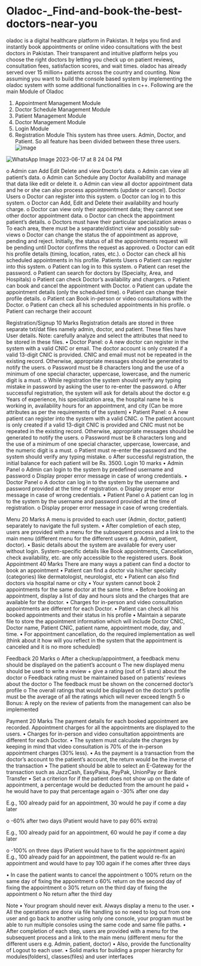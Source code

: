 # Oladoc-_Find-and-book-the-best-doctors-near-you
oladoc is a digital healthcare platform in Pakistan. It helps you find and instantly book appointments or
online video consultations with the best doctors in Pakistan. Their transparent and intuitive platform helps
you choose the right doctors by letting you check up on patient reviews, consultation fees, satisfaction
scores, and wait times. oladoc has already served over 15 million+ patients across the country and
counting. Now assuming you want to build the console based system by implementing the oladoc system
with some additional functionalities in c++.
Following are the main Module of Oladoc
1. Appointment Management Module
2. Doctor Schedule Management Module
3. Patient Management Module
4. Doctor Management Module
5. Login Module
6. Registration Module
This system has three users. Admin, Doctor, and Patient. So all feature has been divided between these
three users.
![image](https://github.com/Zamehi/Oladoc-_Find-and-book-the-best-doctors-near-you/assets/129313428/d89616cc-133c-4504-b4fd-ebd5e813537c)

![WhatsApp Image 2023-06-17 at 8 24 04 PM](https://github.com/Zamehi/Oladoc-_Find-and-book-the-best-doctors-near-you/assets/129313428/33844fd3-1f14-4bdf-8a69-dd6118e74ba4)


o Admin can Add Edit Delete and view Doctor’s data.
o Admin can view all patient’s data.
o Admin can Schedule any Doctor Availability and manage that data like edit or delete it.
o Admin can view all doctor appointment data and he or she can also process appointments
(update or cancel).
Doctor Users
o Doctor can register into this system.
o Doctor can log in to this system.
o Doctor can Add, Edit and Delete their availability and hourly charge.
o Doctor can view only their appointment data; they cannot see other doctor appointment data.
o Doctor can check the appointment patient’s details.
o Doctors must have their particular specialization areas
o To each area, there must be a separate/distinct view and possibly sub-views
o Doctor can change the status the of appointment as approve, pending and reject. Initially, the
status of all the appointments request will be pending until Doctor confirms the request as
approved.
o Doctor can edit his profile details (timing, location, rates, etc.).
o Doctor can check all his scheduled appointments in his profile.
Patients Users
o Patient can register into this system.
o Patient can log in to this system.
o Patient can reset the password.
o Patient can search for doctors by (Specialty, Area, and Hospitals)
o Patient can check Doctor’s availability and chargers.
o Patient can book and cancel the appointment with Doctor.
o Patient can update the appointment details (only the scheduled time).
o Patient can change their profile details.
o Patient can Book in-person or video consultations with the Doctor.
o Patient can check all his scheduled appointments in his profile.
o Patient can recharge their account

Registration/Signup 10 Marks
Registration details are stored in three separate txt/dat files namely admin, doctor, and patient. These
files have User details. Note: carefully analyze and select the attributes that need to be stored in these
files.
• Doctor Panel:
o A new doctor can register in the system with a valid CNIC or email.
The doctor account is only created if a valid 13-digit CNIC is provided. CNIC and email
must not be repeated in the existing record. Otherwise, appropriate messages should be
generated to notify the users.
o Password must be 8 characters long and the use of a minimum of one special character,
uppercase, lowercase, and the numeric digit is a must.
o While registration the system should verify any typing mistake in password by asking the
user to re-enter the password.
o After successful registration, the system will ask for details about the doctor e.g Years of
experience, his specialization area, the hospital name he is working in, availability hours
for an appointment, and city (Can be more attributes as per the requirements of the
system)
• Patient Panel:
o A new patient can register into the system with a valid CNIC.
o The patient account is only created if a valid 13-digit CNIC is provided and CNIC must not
be repeated in the existing record. Otherwise, appropriate messages should be
generated to notify the users.
o Password must be 8 characters long and the use of a minimum of one special character,
uppercase, lowercase, and the numeric digit is a must.
o Patient must re-enter the password and the system should verify any typing mistake.
o After successful registration, the initial balance for each patient will be Rs. 3500.
Login 10 marks
• Admin Panel
o Admin can login to the system by predefined username and password
o Display proper error message in case of wrong credentials.
• Doctor Panel
o A doctor can log in to the system by the username and password provided at the time of
registration.
o Display proper error message in case of wrong credentials.
• Patient Panel
o A patient can log in to the system by the username and password provided at the time
of registration.
o Display proper error message in case of wrong credentials.

Menu 20 Marks
A menu is provided to each user (Admin, doctor, patient) separately to navigate the full system.
• After completion of each step, users are provided with a menu for the subsequent process and a
link to the main menu (different menu for the different users e.g. Admin, patient, doctor).
• Basic details about the system are available for every user without login. System-specific details
like Book appointments, Cancellation, check availability, etc. are only accessible to the
registered users.
Book Appointment 40 Marks
There are many ways a patient can find a doctor to book an appointment
• Patient can find a doctor via his/her specialty (categories) like dermatologist, neurologist, etc
• Patient can also find doctors via hospital name or city
• Your system cannot book 2 appointments for the same doctor at the same time.
• Before booking an appointment, display a list of day and hours slots and the charges that are
available for the doctor.
• Charges for in-person and video consultation appointments are different for each Doctor.
• Patient can check all his booked appointments and their status in his profile
• Maintain a separate file to store the appointment information which will include Doctor CNIC,
Doctor name, Patient CNIC, patient name, appointment mode, day, and time.
• For appointment cancellation, do the required implementation as well (think about it how will
you reflect in the system that the appointment is canceled and it is no more scheduled)

Feedback 20 Marks
o After a checkup/appointment, a feedback menu should be displayed on the patient’s account
o The new displayed menu should be used to write a review + give a rating (out of 5 stars) about
the doctor
o Feedback rating must be maintained based on patients’ reviews about the doctor
o The feedback must be shown on the concerned doctor’s profile
o The overall ratings that would be displayed on the doctor’s profile must be the average of all the
ratings which will never exceed length 5
o Bonus: A reply on the review of patients from the management can also be implemented

Payment 20 Marks
The payment details for each booked appointment are recorded. Appointment charges for all the
appointments are displayed to the users.
• Charges for in-person and video consultation appointments are different for each Doctor.
• The system must calculate the charges by keeping in mind that video consultation is 70% of the
in-person appointment charges (30% less).
• As the payment is a transaction from the doctor’s account to the patient’s account, the return
would be the inverse of the transaction
• The patient should be able to select an E-Gateway for the transaction such as JazzCash,
EasyPaisa, PayPak, UnionPay or Bank Transfer
• Set a criterion for if the patient does not show up on the date of appointment, a percentage
would be deducted from the amount he paid + he would have to pay that percentage again
o -30% after one day

E.g., 100 already paid for an appointment, 30 would he pay if come a day later

o -60% after two days (Patient would have to pay 60% extra)

E.g., 100 already paid for an appointment, 60 would he pay if come a day later

o -100% on three days (Patient would have to fix the appointment again)
E.g., 100 already paid for an appointment, the patient would re-fix an
appointment and would have to pay 100 again if he comes after three days

• In case the patient wants to cancel the appointment
o 100% return on the same day of fixing the appointment
o 60% return on the second day of fixing the appointment
o 30% return on the third day of fixing the appointment
o No return after the third day

Note
• Your program should never exit. Always display a menu to the user.
• All the operations are done via file handling so no need to log out from one user and go back to
another using only one console, your program must be able to run multiple consoles using the
same code and same file paths.
• After completion of each step, users are provided with a menu for the subsequent process and a
link to the main menu (different menu for the different users e.g. Admin, patient, doctor)
• Also, provide the functionality of Logout to each user.
• Solid marks for building a proper hierarchy for modules(folders), classes(files) and user
interfaces
